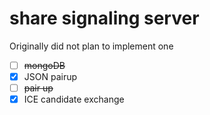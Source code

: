 # share signaling server

Originally did not plan to implement one

- [ ] ~~mongoDB~~
- [x] JSON pairup
- [ ] ~~pair up~~
- [x] ICE candidate exchange